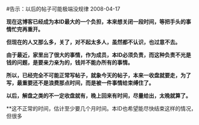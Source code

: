 #告示：以后的帖子可能极端没规律
2008-04-17

 **现在这博客已经成为本ID最大的一个负担，本来想关闭一段时间，等把手头的事情忙完再重开。**
 
**但现在的人又那么多，关了，对不起太多人，虽然都不认识，也过意不去。**
 
**由于最近，家里出了很大的事情，作为成员，本ID必须负责，而这种负责不光是钱的问题，是要亲力亲为的，钱并不能办所有的事情。**
 
**所以，已经完全不可能正常写帖子，就象今天的帖子，本来一收盘就要走，为了写，最重要还不是浪费那点时间，而是被一件事情给束缚住了。**
 
**以后，解盘之类的不一定收盘就有，晚上回来有时间，尽量给出，太晚就算了。**
 
**这不正常的时间，估计至少要几个月时间。本ID也希望能尽快结束这样的情况，但很多